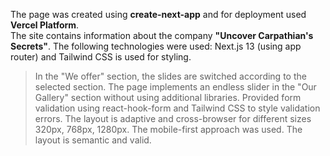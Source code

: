 The page was created using **create-next-app** and for deployment used **Vercel Platform**.  
The site contains information about the company **"Uncover Carpathian's Secrets"**. The following technologies were used:
Next.js 13 (using app router) and Tailwind CSS is used for styling.  
>In the "We offer" section, the slides are switched according to the selected section.
>The page implements an endless slider in the "Our Gallery" section without using additional libraries.
>Provided form validation using react-hook-form and Tailwind CSS to style validation errors.
The layout is adaptive and cross-browser for different sizes 320px, 768px, 1280px.
The mobile-first approach was used.
The layout is semantic and valid.

